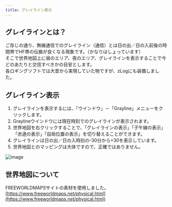 ```yaml
---
title: グレイライン表示
---
```


## グレイラインとは？

ご存じの通り、無線通信でのグレイライン（通信）とは日の出／日の入前後の時間帯でHF帯の伝搬が良くなる現象です。（かなりはしょっています）  
そこで世界地図上に昼のエリア、夜のエリア、グレイラインを表示することで今どのあたりと交信すべきかの目安とします。  
各ロギングソフトでは大昔から実現していた物ですが、zLogにも装備しました。  

## グレイライン表示

1. グレイラインを表示するには、「ウインドウ」－「Grayline」メニューをクリックします。  
2. Graylineウインドウには現在時刻でのグレイラインが表示されます。  
3. 世界地図を右クリックすることで、「グレイラインの表示」「子午線の表示」「赤道の表示」「自局位置の表示」を切り替えることができます。
4. グレイラインは日の出／日の入時刻の-30分から+30を表示しています。  
5. 世界地図とのマッピングは大体ですので、正確ではありません。 

![image](https://github.com/user-attachments/assets/524539b8-aa7f-4a7f-a449-2fe8d8e8af8f)

## 世界地図について

FREEWORLDMAPSサイトの素材を使用しました。  
[https://www.freeworldmaps.net/physical.html](https://www.freeworldmaps.net/physical.html)  

